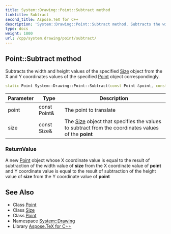 ```yaml
---
title: System::Drawing::Point::Subtract method
linktitle: Subtract
second_title: Aspose.TeX for C++
description: 'System::Drawing::Point::Subtract method. Subtracts the width and height values of the specified Size object from the X and Y coordinates values of the specified Point object correspondingly in C++.'
type: docs
weight: 1800
url: /cpp/system.drawing/point/subtract/
---
```

## Point::Subtract method


Subtracts the width and height values of the specified [Size](../../size/) object from the X and Y coordinates values of the specified [Point](../) object correspondingly.

```cpp
static Point System::Drawing::Point::Subtract(const Point &point, const Size &size)
```


| Parameter | Type | Description |
| --- | --- | --- |
| point | const Point\& | The point to translate |
| size | const Size\& | The [Size](../../size/) object that specifies the values to subtract from the coordinates values of the **point** |

### ReturnValue

A new [Point](../) object whose X coordinate value is equal to the result of subtraction of the width value of **size** from the X coordinate value of **point** and Y coordinate value is equal to the result of subtraction of the height value of **size** from the Y coordinate value of **point**

## See Also

* Class [Point](../)
* Class [Size](../../size/)
* Class [Point](../)
* Namespace [System::Drawing](../../)
* Library [Aspose.TeX for C++](../../../)
